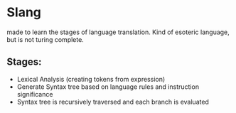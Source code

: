 # Slang

made to learn the stages of language translation. Kind of esoteric language, but is not turing complete. 

Stages:
---------
- Lexical Analysis (creating tokens from expression)
- Generate Syntax tree based on language rules and instruction significance
- Syntax tree is recursively traversed and each branch is evaluated
